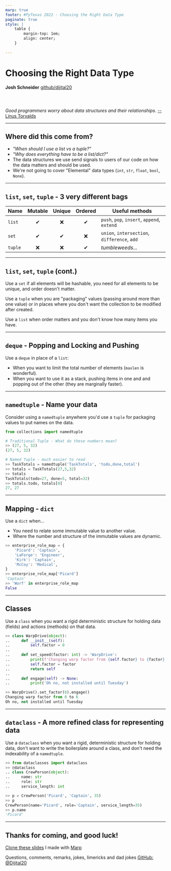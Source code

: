 ```yaml
---
marp: true
footer: #PyTexas 2022 - Choosing the Right Data Type
paginate: true
style: |
    table {
        margin-top: 1em;
        align: center;
    }
    
---
```


# Choosing the Right Data Type

**Josh Schneider**
[github/dijital20](https://github.com/dijital20)

<div style="margin-top: 4em;">

*Good programmers worry about data structures and their relationships.* 
[-- Linus Torvalds](https://www.defprogramming.com/q/f75f5dee011f/)

</div>

<!-- 
_class: invert 
_footer: ""
_paginate: false
-->

---

## Where did this come from?

* *"When should I use a list vs a tuple?"*
* *"Why does everything have to be a list/dict?"*
* The data structures we use send signals to users of our code on how the data matters and should be used.
* We're not going to cover "Elemental" data types (`int`, `str`, `float`, `bool`, `None`).

<!-- 
    Speaker Notes:
    I've been training some junior developers for a few years, and before that, I taught the most junior developer... 
    myself. During this time, I've seen the question, sometimes from my students and other times from my self; "do I use
    a list or a tuple here?", "Why does every collection have to be a list? Why does everything have to be nested 
    dictionaries?"

    Before my time as a senior developer, I was a technical support agent. In my time of helping customers overcome 
    problems with computers, calculators, and various applications; I learned to value the user experience. We usually
    think of user experience in terms of Graphical User Interfaces, or workflows; but we don't always think of them in 
    code. Each language has its own culture and expectations, and the choice of tools and how you use them send signals
    to the users of your code on how they should interpret, use, and extend the data they get.

    We're not going to focus on the elemental data types, like int, float, str, bool, and None. I call those elemental data
    types because you can't really break them down into anything simpler (without transmuting them into each other) and
    the data types we are going to talk about are really just ways of arranging values in those types.
 -->

<!-- ---

## Terminology

* **Immutable** types change by **moving the reference**, not changing the data.
* **Mutable** types change by **changing the data**, not moving the reference.
* **Ordered** types focus on **position** over value.
* **Unordered** types focus on **value** over position. -->

<!-- 
    Speaker Notes:
    This is a key thing to understand.

    All value assignment and passing in Python is by reference. When you assign a value to a name, you are binding a 
    reference to that value in memory to the name, so that when you call that name, you mean that location in memory.

    Immutable data types (all of our elemental data types are immutable) cannot be changed in their location in memory once
    assigned. This means that, say, adding to a string, requires you to construct a new string and then move the name to 
    point to a different reference in memory. This is how all immutable types work.

    Mutable data types can be changed in their location in memory. So when you pass a mutable data type instance to a 
    function, the function is receiving the reference to the same source of data. If either the function or the original
    context change the data, it will be present in both places.

    This is important to understand going forward.

    For ordered collections, focus is in the position of data within the set. For unordered collections, focus is on the 
    value of the data itself within the set.
 -->

<!-- JRS: Commenting out this slide for now. I think I can explain this on the table of the next slide. -->

---

## `list`, `set`, `tuple` - 3 very different bags

|Name       |Mutable    |Unique     |Ordered    |Useful methods                                 |
|---        |:-:        |:-:        |:-:        |---                                            |
|`list`     |&#10004;   |&#10060;   |&#10004;   |`push`, `pop`, `insert`, `append`, `extend`    |
|`set`      |&#10004;   |&#10004;   |&#10060;   |`union`, `intersection`, `difference`, `add`   |
|`tuple`    |&#10060;   |&#10060;   |&#10004;   |*tumbleweeds...*                               |

<!-- 
    Speaker Notes:
 -->

---

## `list`, `set`, `tuple` (cont.)

Use a `set` if all elements will be hashable, you need for all elements to be unique, and order doesn't matter.

Use a `tuple` when you are "packaging" values (passing around more than one value) or in places where you don't want the collection to be modified after created.

Use a `list` when order matters and you don't know how many items you have.

<!-- 
    Speaker Notes:
 -->

---

## `deque` - Popping and Locking and Pushing

Use a `deque` in place of a `list`:

- When you want to limit the total number of elements (`maxlen` is wonderful).
- When you want to use it as a stack, pushing items in one and and popping out of the other (they are marginally faster).

<!-- 
    Speaker Notes:
 -->

---

## `namedtuple` - Name your data

Consider using a `namedtuple`  anywhere you'd use a `tuple` for packaging values to put names on the data.

```python
from collections import namedtuple

# Traditional Tuple - What do these numbers mean?
>> (27, 5, 32)
(27, 5, 32)

# Named Tuple - much easier to read
>> TaskTotals = namedtuple('TaskTotals', 'todo,done,total')
>> totals = TaskTotals(27,5,32)
>> totals
TaskTotals(todo=27, done=5, total=32)
>> totals.todo, totals[0]
27, 27
```

<!-- 
    Speaker Notes:
 -->

---

## Mapping - `dict`

Use a `dict` when...
- You need to relate some immutable value to another value.
- Where the number and structure of the immutable values are dynamic.

```python
>> enterprise_role_map = {
    'Picard': 'Captain',
    'LaForge': 'Engineer',
    'Kirk': 'Captain',
    'McCoy': 'Medical',
}
>> enterprise_role_map['Picard']
'Captain'
>> 'Worf' in enterprise_role_map
False
```

<!-- 
    Speaker Notes:
 -->

---

## Classes

Use a `class` when you want a rigid deterministic structure for holding data (fields) and actions (methods) on that data.

```python
>> class WarpDrive(object):
..     def __init__(self):
..         self.factor = 0
.. 
..     def set_speed(factor: int) -> 'WarpDrive':
..         print(f'Changing warp factor from {self.factor} to {factor}')
..         self.factor = factor
..         return self
.. 
..     def engage(self) -> None:
..         print('Oh no, not installed until Tuesday')

>> WarpDrive().set_factor(6).engage()
Changing warp factor from 0 to 6
Oh no, not installed until Tuesday
```

<!-- 
    Speaker Notes:
 -->

---

## `dataclass` - A more refined class for representing data

Use a `dataclass` when you want a rigid, deterministic structure for holding data, don't want to write the boilerplate around a class, and don't need the indexability of a `namedtuple`.

```python
>> from dataclasses import dataclass
>> @dataclass
.. class CrewPerson(object):
..     name: str
..     role: str
..     service_length: int

>> p = CrewPerson('Picard', 'Captain', 35)
>> p
CrewPerson(name='Picard', role='Captain', service_length=35)
>> p.name
'Picard'
```

<!-- 
    Speaker Notes:
 -->

---

## Thanks for coming, and good luck!

[Clone these slides](https://github.com/dijital20/pytexas2022-data-types) I made with [Marp](https://marpit.marp.app/)

Questions, comments, remarks, jokes, limericks and dad jokes
[GitHub: @Dijital20](https://github.com/dijital20)

<!-- _class: invert -->
